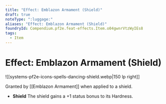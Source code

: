 ```yaml
---
title: "Effect: Emblazon Armament (Shield)"
draft: true
noteType: ":luggage:"
aliases: "Effect: Emblazon Armament (Shield)"
foundryId: Compendium.pf2e.feat-effects.Item.o04gwnrVtzWyIEs8
tags:
  - Item
---
```


# Effect: Emblazon Armament (Shield)
![[systems-pf2e-icons-spells-dancing-shield.webp|150 lp right]]

Granted by [[Emblazon Armament]] when applied to a shield.

*   **Shield** The shield gains a +1 status bonus to its Hardness.
